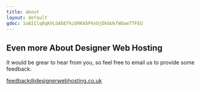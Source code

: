 ```yaml
---
title: about
layout: default
gdoc: 1o8I1lq8qKVLGAbEfkzbRKkbPknbjDkbUkfWOaeTTFEU
---
```

##  Even more About Designer Web Hosting
It would be grear to hear from you, so feel free to email us to provide some feedback.

[feedback@designerwebhosting.co.uk](mailto:feedback@designerwebhosting.co.uk)

